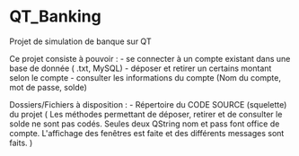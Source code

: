 # QT_Banking
Projet de simulation de banque sur QT

Ce projet consiste à pouvoir :
    - se connecter à un compte existant dans une base de donnée ( .txt, MySQL)
    - déposer et retirer un certains montant selon le compte
    - consulter les informations du compte (Nom du compte, mot de passe, solde)
    
Dossiers/Fichiers à disposition :
    - Répertoire du CODE SOURCE (squelette) du projet
                ( Les méthodes permettant de déposer, retirer et de consulter le solde ne sont pas codés.
                  Seules deux QString nom et pass font office de compte.
                  L'affichage des fenêtres est faite et des différents messages sont faits. )
